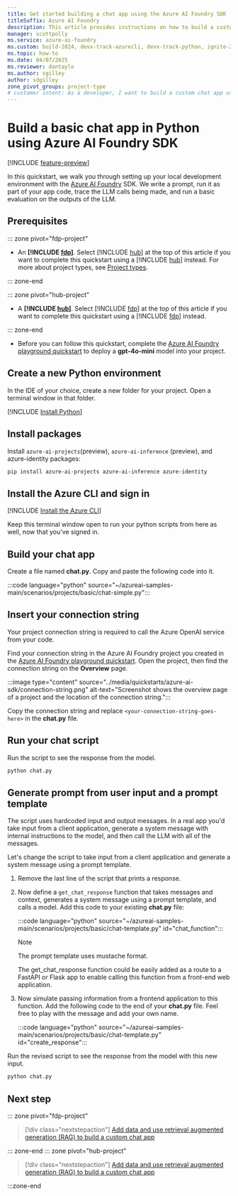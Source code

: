 ```yaml
---
title: Get started building a chat app using the Azure AI Foundry SDK
titleSuffix: Azure AI Foundry
description: This article provides instructions on how to build a custom chat app in Python using the Azure AI SDK.
manager: scottpolly
ms.service: azure-ai-foundry
ms.custom: build-2024, devx-track-azurecli, devx-track-python, ignite-2024
ms.topic: how-to
ms.date: 04/07/2025
ms.reviewer: dantaylo
ms.author: sgilley
author: sdgilley
zone_pivot_groups: project-type
# customer intent: As a developer, I want to build a custom chat app using the Azure AI SDK.
---
```


# Build a basic chat app in Python using Azure AI Foundry SDK

[!INCLUDE [feature-preview](../includes/feature-preview.md)]

In this quickstart, we walk you through setting up your local development environment with the [Azure AI Foundry](https://ai.azure.com) SDK. We write a prompt, run it as part of your app code, trace the LLM calls being made, and run a basic evaluation on the outputs of the LLM.

## Prerequisites

::: zone pivot="fdp-project"

- An **[!INCLUDE [fdp](../includes/fdp-project-name.md)]**.  Select [!INCLUDE [hub](../includes/hub-project-name.md)] at the top of this article if you want to complete this quickstart using a [!INCLUDE [hub](../includes/hub-project-name.md)] instead. For more about project types, see [Project types](../what-is-azure-ai-foundry.md#project-types).

::: zone-end

::: zone pivot="hub-project"

- A **[!INCLUDE [hub](../includes/hub-project-name.md)]**.  Select [!INCLUDE [fdp](../includes/fdp-project-name.md)] at the top of this article if you want to complete this quickstart using a [!INCLUDE [fdp](../includes/fdp-project-name.md)] instead.

::: zone-end

* Before you can follow this quickstart, complete the [Azure AI Foundry playground quickstart](../quickstarts/get-started-playground.md) to deploy a **gpt-4o-mini** model into your project.

## Create a new Python environment

In the IDE of your choice, create a new folder for your project.  Open a terminal window in that folder.

[!INCLUDE [Install Python](../includes/install-python.md)]

## Install packages

Install `azure-ai-projects`(preview), `azure-ai-inference` (preview), and azure-identity packages:

```bash
pip install azure-ai-projects azure-ai-inference azure-identity 
```

## Install the Azure CLI and sign in 

[!INCLUDE [Install the Azure CLI](../includes/install-cli.md)]

Keep this terminal window open to run your python scripts from here as well, now that you've signed in.

## Build your chat app

Create a file named **chat.py**.  Copy and paste the following code into it.

:::code language="python" source="~/azureai-samples-main/scenarios/projects/basic/chat-simple.py":::

## Insert your connection string

Your project connection string is required to call the Azure OpenAI service from your code. 

Find your connection string in the Azure AI Foundry project you created in the [Azure AI Foundry playground quickstart](../quickstarts/get-started-playground.md).  Open the project, then find the connection string on the **Overview** page.  

:::image type="content" source="../media/quickstarts/azure-ai-sdk/connection-string.png" alt-text="Screenshot shows the overview page of a project and the location of the connection string.":::

Copy the connection string and replace `<your-connection-string-goes-here>` in the **chat.py** file.

## Run your chat script

Run the script to see the response from the model.

```bash
python chat.py
```

## Generate prompt from user input and a prompt template

The script uses hardcoded input and output messages. In a real app you'd take input from a client application, generate a system message with internal instructions to the model, and then call the LLM with all of the messages.

Let's change the script to take input from a client application and generate a system message using a prompt template.

1. Remove the last line of the script that prints a response.

1. Now define a `get_chat_response` function that takes messages and context, generates a system message using a prompt template, and calls a model.  Add this code to your  existing **chat.py** file:

    :::code language="python" source="~/azureai-samples-main/scenarios/projects/basic/chat-template.py" id="chat_function":::

    > [!NOTE]
    > The prompt template uses mustache format.

    The get_chat_response function could be easily added as a route to a FastAPI or Flask app to enable calling this function from a front-end web application.

1. Now simulate passing information from a frontend application to this function.  Add the following code to the end of your **chat.py** file.  Feel free to play with the message and add your own name.

    :::code language="python" source="~/azureai-samples-main/scenarios/projects/basic/chat-template.py" id="create_response":::

Run the revised script to see the response from the model with this new input.

```bash
python chat.py
```


## Next step

::: zone pivot="fdp-project"

> [!div class="nextstepaction"]
> [Add data and use retrieval augmented generation (RAG) to build a custom chat app](../tutorials/copilot-sdk-create-resources.md?pivots=fdp-project)

::: zone-end
::: zone pivot="hub-project"

> [!div class="nextstepaction"]
> [Add data and use retrieval augmented generation (RAG) to build a custom chat app](../tutorials/copilot-sdk-create-resources.md?pivots=hub-project)

:::zone-end